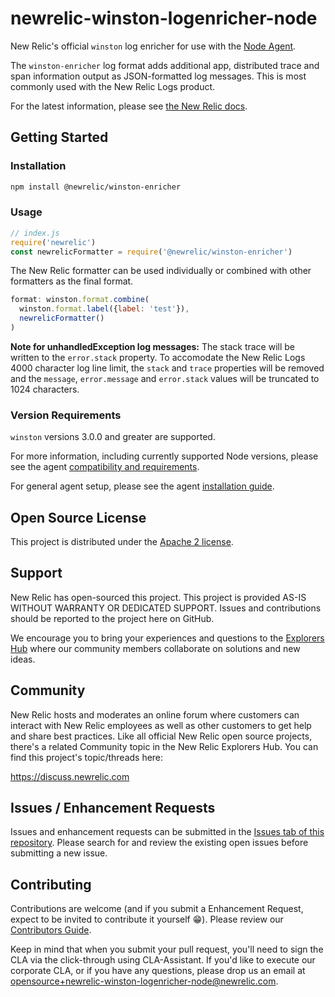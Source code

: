 # newrelic-winston-logenricher-node

New Relic's official `winston` log enricher for use with the
[Node Agent](https://github.com/newrelic/node-newrelic).

The `winston-enricher` log format adds additional app, distributed trace and span information output as JSON-formatted log messages. This is most commonly used with the New Relic Logs product.

For the latest information, please see [the New Relic docs](https://docs.newrelic.com/docs/logs/new-relic-logs/enable-logs-context/enable-logs-context-apm-agents).

## Getting Started

### Installation

```bash
npm install @newrelic/winston-enricher
```

### Usage

```js
// index.js
require('newrelic')
const newrelicFormatter = require('@newrelic/winston-enricher')
```

The New Relic formatter can be used individually or combined with other
formatters as the final format.

```js
format: winston.format.combine(
  winston.format.label({label: 'test'}),
  newrelicFormatter()
)
```

**Note for unhandledException log messages:**
The stack trace will be written to the `error.stack` property.
To accomodate the New Relic Logs 4000 character log line limit, the `stack` and `trace` properties will be removed and the `message`, `error.message` and `error.stack` values will be truncated to 1024 characters.


### Version Requirements

`winston` versions 3.0.0 and greater are supported.

For more information, including currently supported Node versions, please see the agent [compatibility and requirements](https://docs.newrelic.com/docs/agents/nodejs-agent/getting-started/compatibility-requirements-nodejs-agent).

For general agent setup, please see the agent [installation guide](https://docs.newrelic.com/docs/agents/nodejs-agent/installation-configuration/install-nodejs-agent).

## Open Source License

This project is distributed under the [Apache 2 license](LICENSE).

## Support

New Relic has open-sourced this project. This project is provided AS-IS WITHOUT WARRANTY OR DEDICATED SUPPORT. Issues and contributions should be reported to the project here on GitHub.

We encourage you to bring your experiences and questions to the [Explorers Hub](https://discuss.newrelic.com) where our community members collaborate on solutions and new ideas.

## Community

New Relic hosts and moderates an online forum where customers can interact with New Relic employees as well as other customers to get help and share best practices. Like all official New Relic open source projects, there's a related Community topic in the New Relic Explorers Hub. You can find this project's topic/threads here:

https://discuss.newrelic.com

## Issues / Enhancement Requests

Issues and enhancement requests can be submitted in the [Issues tab of this repository](../../issues). Please search for and review the existing open issues before submitting a new issue.

## Contributing

Contributions are welcome (and if you submit a Enhancement Request, expect to be invited to contribute it yourself :grin:). Please review our [Contributors Guide](CONTRIBUTING.md).

Keep in mind that when you submit your pull request, you'll need to sign the CLA via the click-through using CLA-Assistant. If you'd like to execute our corporate CLA, or if you have any questions, please drop us an email at opensource+newrelic-winston-logenricher-node@newrelic.com.
